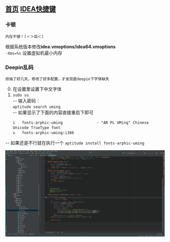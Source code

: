 [首页](../../README.md)
[IDEA快捷键](./keymap.md)
---

### 卡顿
    内存不够！(〃＞皿＜)
    
根据系统版本修改**idea.vmoptions/idea64.vmoptions**  
`-Xms=%s` 设置虚拟机最小内存


### Deepin乱码
    烦恼了好几天，修改了好多配置，才发现是deepin下字体缺失

0. 在设置里设置下中文字体  
1. `sudo su`  
  -- 输入密码：  
  `aptitude search uming`  
  -- 如果显示了下面的内容直接重启下即可  
    ```shell
    i   fonts-arphic-uming               - "AR PL UMing" Chinese Unicode TrueType font  
    v   fonts-arphic-uming:i386  
    ```
  -- 如果还是不行就在执行一个
  `aptitude install fonts-arphic-uming`
  
![还行](./image/idea.png)
